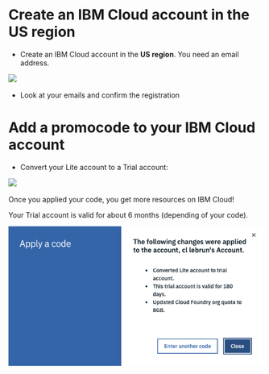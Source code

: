 
# Create an IBM Cloud account in the US region

+ Create an IBM Cloud account in the **US region**. You need an email address.

<img src="./images/cloud-registration.gif"/>

+ Look at your emails and confirm the registration

# Add a promocode to your IBM Cloud account

+ Convert your Lite account to a Trial account:

<img src="./images/code.gif"/>

Once you applied your code, you get more resources on IBM Cloud!

Your Trial account is valid for about 6 months (depending of your code).

<img src="./images/codeapplied.png"/>

